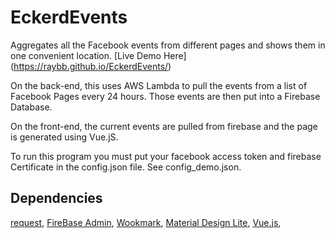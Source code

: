 # EckerdEvents
Aggregates all the Facebook events from different pages and shows them in one convenient location.
[Live Demo Here] (https://raybb.github.io/EckerdEvents/)

On the back-end, this uses AWS Lambda to pull the events from a list of Facebook Pages every 24 hours.
Those events are then put into a Firebase Database.

On the front-end, the current events are pulled from firebase and the page is generated using Vue.jS.

To run this program you must put your facebook access token and firebase Certificate in the config.json file. See config_demo.json.



## Dependencies
[request](https://github.com/request/request),
[FireBase Admin](https://www.npmjs.com/package/firebase-admin),
[Wookmark](https://github.com/germanysbestkeptsecret/Wookmark-jQuery),
[Material Design Lite](https://github.com/google/material-design-lite),
[Vue.js](https://vuejs.org/),
